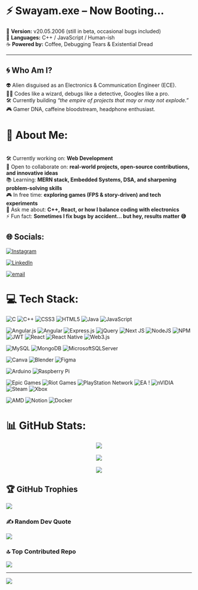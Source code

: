 
<!-- landing  -->

# ⚡ Swayam.exe – Now Booting...

🚀 **Version:** v20.05.2006 (still in beta, occasional bugs included)  
💾 **Languages:** C++ / JavaScript / Human-ish  
☕ **Powered by:** Coffee, Debugging Tears & Existential Dread  

---

## 🌀 Who Am I?  

👽 Alien disguised as an Electronics & Communication Engineer (ECE).  
🧑‍💻 Codes like a wizard, debugs like a detective, Googles like a pro.  
🛠️ Currently building *“the empire of projects that may or may not explode.”*  
🎮 Gamer DNA, caffeine bloodstream, headphone enthusiast.  





# 💫 About Me:
<br>🛠️ Currently working on: **Web Development**  <br>🤝 Open to collaborate on: **real-world projects, open-source contributions, and innovative ideas**  <br>📚 Learning: **MERN stack, Embedded Systems, DSA, and sharpening problem-solving skills**  <br>🎮 In free time: **exploring games (FPS & story-driven) and tech experiments**  <br>💬 Ask me about: **C++, React, or how I balance coding with electronics**  <br>⚡ Fun fact: **Sometimes I fix bugs by accident... but hey, results matter 😅**  <br>


## 🌐 Socials:
[![Instagram](https://img.shields.io/badge/Instagram-%23E4405F.svg?logo=Instagram&logoColor=white)](https://instagram.com/swayam_w06)

[![LinkedIn](https://img.shields.io/badge/LinkedIn-%230077B5.svg?logo=linkedin&logoColor=white)](https://linkedin.com/in/SwayamWakodikar)

<!-- [![LinkedIn](https://img.shields.io/badge/LinkedIn-%230077B5.svg?logo=linkedin&logoColor=white)](https://linkedin.com/in/Swayam Wakodikar )  -->
[![email](https://img.shields.io/badge/Email-D14836?logo=gmail&logoColor=white)](mailto:swayam.w06@gmail.com) 

# 💻 Tech Stack:


<!-- languages -->


![C](https://img.shields.io/badge/c-%2300599C.svg?style=for-the-badge&logo=c&logoColor=white) 
![C++](https://img.shields.io/badge/c++-%2300599C.svg?style=for-the-badge&logo=c%2B%2B&logoColor=white) ![CSS3](https://img.shields.io/badge/css3-%231572B6.svg?style=for-the-badge&logo=css3&logoColor=white) ![HTML5](https://img.shields.io/badge/html5-%23E34F26.svg?style=for-the-badge&logo=html5&logoColor=white) 
![Java](https://img.shields.io/badge/java-%23ED8B00.svg?style=for-the-badge&logo=openjdk&logoColor=white) 
![JavaScript](https://img.shields.io/badge/javascript-%23323330.svg?style=for-the-badge&logo=javascript&logoColor=%23F7DF1E) 


<!-- frameworks -->

![Angular.js](https://img.shields.io/badge/angular.js-%23E23237.svg?style=for-the-badge&logo=angularjs&logoColor=white) 
![Angular](https://img.shields.io/badge/angular-%23DD0031.svg?style=for-the-badge&logo=angular&logoColor=white) 
![Express.js](https://img.shields.io/badge/express.js-%23404d59.svg?style=for-the-badge&logo=express&logoColor=%2361DAFB) 
![jQuery](https://img.shields.io/badge/jquery-%230769AD.svg?style=for-the-badge&logo=jquery&logoColor=white) 
![Next JS](https://img.shields.io/badge/Next-black?style=for-the-badge&logo=next.js&logoColor=white) ![NodeJS](https://img.shields.io/badge/node.js-6DA55F?style=for-the-badge&logo=node.js&logoColor=white) ![NPM](https://img.shields.io/badge/NPM-%23CB3837.svg?style=for-the-badge&logo=npm&logoColor=white) ![JWT](https://img.shields.io/badge/JWT-black?style=for-the-badge&logo=JSON%20web%20tokens) ![React](https://img.shields.io/badge/react-%2320232a.svg?style=for-the-badge&logo=react&logoColor=%2361DAFB) ![React Native](https://img.shields.io/badge/react_native-%2320232a.svg?style=for-the-badge&logo=react&logoColor=%2361DAFB) 
![Web3.js](https://img.shields.io/badge/web3.js-F16822?style=for-the-badge&logo=web3.js&logoColor=white) 



<!-- databases -->

![MySQL](https://img.shields.io/badge/mysql-4479A1.svg?style=for-the-badge&logo=mysql&logoColor=white) ![MongoDB](https://img.shields.io/badge/MongoDB-%234ea94b.svg?style=for-the-badge&logo=mongodb&logoColor=white) 
![MicrosoftSQLServer](https://img.shields.io/badge/Microsoft%20SQL%20Server-CC2927?style=for-the-badge&logo=microsoft%20sql%20server&logoColor=white) 





![Canva](https://img.shields.io/badge/Canva-%2300C4CC.svg?style=for-the-badge&logo=Canva&logoColor=white) 
![Blender](https://img.shields.io/badge/blender-%23F5792A.svg?style=for-the-badge&logo=blender&logoColor=white) 
![Figma](https://img.shields.io/badge/figma-%23F24E1E.svg?style=for-the-badge&logo=figma&logoColor=white) 

<!-- hardware -->

![Arduino](https://img.shields.io/badge/-Arduino-00979D?style=for-the-badge&logo=Arduino&logoColor=white) 
![Raspberry Pi](https://img.shields.io/badge/-Raspberry_Pi-C51A4A?style=for-the-badge&logo=Raspberry-Pi) 


<!-- games -->


![Epic Games](https://img.shields.io/badge/epicgames-%23313131.svg?style=for-the-badge&logo=epicgames&logoColor=white) 
![Riot Games](https://img.shields.io/badge/riotgames-D32936.svg?style=for-the-badge&logo=riotgames&logoColor=white) 
![PlayStation Network](https://img.shields.io/badge/PSN-%230070D1.svg?style=for-the-badge&logo=Playstation&logoColor=white) 
![EA](https://img.shields.io/badge/ea-%23000000.svg?style=for-the-badge&logo=ea&logoColor=white) !
![nVIDIA](https://img.shields.io/badge/nVIDIA-%2376B900.svg?style=for-the-badge&logo=nVIDIA&logoColor=white) 
![Steam](https://img.shields.io/badge/steam-%23000000.svg?style=for-the-badge&logo=steam&logoColor=white) ![Xbox](https://img.shields.io/badge/xbox-%23107C10.svg?style=for-the-badge&logo=xbox&logoColor=white) 

<!-- software -->

![AMD](https://img.shields.io/badge/AMD-%23000000.svg?style=for-the-badge&logo=amd&logoColor=white) ![Notion](https://img.shields.io/badge/Notion-%23000000.svg?style=for-the-badge&logo=notion&logoColor=white) ![Docker](https://img.shields.io/badge/docker-%230db7ed.svg?style=for-the-badge&logo=docker&logoColor=white)





# 📊 GitHub Stats:


<div align = "center">
 <img src= "https://github-readme-stats.vercel.app/api?username=SwayamWakodikar&theme=tokyonight&hide_border=false&include_all_commits=true&count_private=false
 " >
</div>
<br/>

<div align = "center">
 <img src= "https://nirzak-streak-stats.vercel.app/?user=SwayamWakodikar&theme=tokyonight&hide_border=false" >
</div>
<br/>
<div align = "center">
 <img src= "https://github-readme-stats.vercel.app/api/top-langs/?username=SwayamWakodikar&theme=tokyonight&hide_border=false&include_all_commits=true&count_private=false&layout=compact" >
</div>



## 🏆 GitHub Trophies
![](https://github-profile-trophy.vercel.app/?username=SwayamWakodikar&theme=radical&no-frame=false&no-bg=true&margin-w=4)

### ✍️ Random Dev Quote
![](https://quotes-github-readme.vercel.app/api?type=horizontal&theme=radical)

### 🔝 Top Contributed Repo
![](https://github-contributor-stats.vercel.app/api?username=SwayamWakodikar&limit=5&theme=dark&combine_all_yearly_contributions=true)

---
[![](https://visitcount.itsvg.in/api?id=SwayamWakodikar&icon=0&color=0)](https://visitcount.itsvg.in)

<!-- Proudly created with GPRM ( https://gprm.itsvg.in ) -->